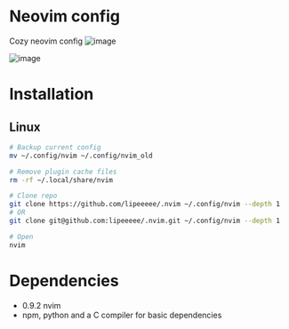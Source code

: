 # Neovim config
Cozy neovim config
![image](https://github.com/lipeeeee/nvim/assets/62669782/10023887-0798-4d74-a1ef-b0437a300c30)


![image](https://github.com/lipeeeee/nvim/assets/62669782/3be5375a-82c6-4fdf-9c80-8e3d9f56656b)

# Installation
## Linux
```bash
# Backup current config
mv ~/.config/nvim ~/.config/nvim_old

# Remove plugin cache files
rm -rf ~/.local/share/nvim

# Clone repo
git clone https://github.com/lipeeeee/.nvim ~/.config/nvim --depth 1
# OR
git clone git@github.com:lipeeeee/.nvim.git ~/.config/nvim --depth 1

# Open
nvim
```

# Dependencies
- 0.9.2 nvim
- npm, python and a C compiler for basic dependencies

